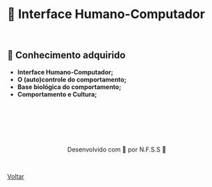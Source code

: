 <h1> 👥 Interface Humano-Computador </h1>

<br>

<h2> 🧠 Conhecimento adquirido </h2>

- **Interface Humano-Computador;**
- **O (auto)controle do comportamento;**
- **Base biológica do comportamento;**
- **Comportamento e Cultura;**

<br><br>

<br>
<br>

<p align="center"> Desenvolvido com 💜 por N.F.S.S 👋 <p>


<br>

<a href="./README.md">Voltar</a>
